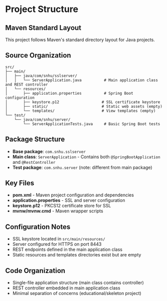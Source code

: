 # Project Structure

## Maven Standard Layout
This project follows Maven's standard directory layout for Java projects.

## Source Organization
```
src/
├── main/
│   ├── java/com/snhu/sslserver/
│   │   └── ServerApplication.java          # Main application class and REST controller
│   └── resources/
│       ├── application.properties          # Spring Boot configuration
│       ├── keystore.p12                   # SSL certificate keystore
│       ├── static/                        # Static web assets (empty)
│       └── templates/                     # View templates (empty)
└── test/
    └── java/com/snhu/server/
        └── ServerApplicationTests.java     # Basic Spring Boot tests
```

## Package Structure
- **Base package**: `com.snhu.sslserver`
- **Main class**: `ServerApplication` - Contains both `@SpringBootApplication` and `@RestController`
- **Test package**: `com.snhu.server` (note: different from main package)

## Key Files
- **pom.xml** - Maven project configuration and dependencies
- **application.properties** - SSL and server configuration
- **keystore.p12** - PKCS12 certificate store for SSL
- **mvnw/mvnw.cmd** - Maven wrapper scripts

## Configuration Notes
- SSL keystore located in `src/main/resources/`
- Server configured for HTTPS on port 8443
- REST endpoints defined in the main application class
- Static resources and templates directories exist but are empty

## Code Organization
- Single-file application structure (main class contains controller)
- REST controller embedded in main application class
- Minimal separation of concerns (educational/skeleton project)